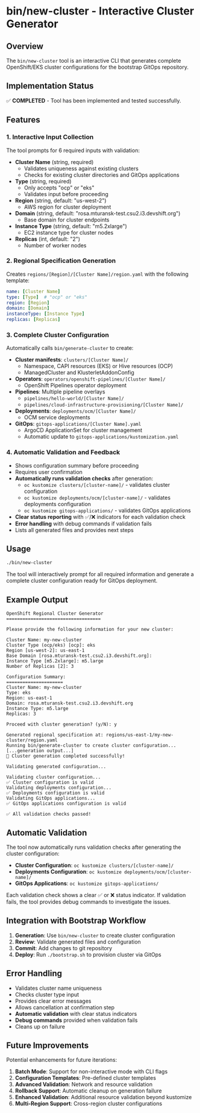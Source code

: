 # bin/new-cluster - Interactive Cluster Generator

## Overview
The `bin/new-cluster` tool is an interactive CLI that generates complete OpenShift/EKS cluster configurations for the bootstrap GitOps repository.

## Implementation Status
✅ **COMPLETED** - Tool has been implemented and tested successfully.

## Features

### 1. Interactive Input Collection
The tool prompts for 6 required inputs with validation:

- **Cluster Name** (string, required)
  - Validates uniqueness against existing clusters
  - Checks for existing cluster directories and GitOps applications
- **Type** (string, required)
  - Only accepts "ocp" or "eks"
  - Validates input before proceeding
- **Region** (string, default: "us-west-2")
  - AWS region for cluster deployment
- **Domain** (string, default: "rosa.mturansk-test.csu2.i3.devshift.org")
  - Base domain for cluster endpoints
- **Instance Type** (string, default: "m5.2xlarge")
  - EC2 instance type for cluster nodes
- **Replicas** (int, default: "2")
  - Number of worker nodes

### 2. Regional Specification Generation
Creates `regions/[Region]/[Cluster Name]/region.yaml` with the following template:

```yaml
name: [Cluster Name]
type: [Type]  # "ocp" or "eks"
region: [Region]
domain: [Domain]
instanceType: [Instance Type]
replicas: [Replicas]
```

### 3. Complete Cluster Configuration
Automatically calls `bin/generate-cluster` to create:

- **Cluster manifests**: `clusters/[Cluster Name]/`
  - Namespace, CAPI resources (EKS) or Hive resources (OCP)
  - ManagedCluster and KlusterletAddonConfig
- **Operators**: `operators/openshift-pipelines/[Cluster Name]/`
  - OpenShift Pipelines operator deployment
- **Pipelines**: Multiple pipeline overlays
  - `pipelines/hello-world/[Cluster Name]/`
  - `pipelines/cloud-infrastructure-provisioning/[Cluster Name]/`
- **Deployments**: `deployments/ocm/[Cluster Name]/`
  - OCM service deployments
- **GitOps**: `gitops-applications/[Cluster Name].yaml`
  - ArgoCD ApplicationSet for cluster management
  - Automatic update to `gitops-applications/kustomization.yaml`

### 4. Automatic Validation and Feedback
- Shows configuration summary before proceeding
- Requires user confirmation
- **Automatically runs validation checks** after generation:
  - `oc kustomize clusters/[cluster-name]/` - validates cluster configuration
  - `oc kustomize deployments/ocm/[cluster-name]/` - validates deployments configuration
  - `oc kustomize gitops-applications/` - validates GitOps applications
- **Clear status reporting** with ✅/❌ indicators for each validation check
- **Error handling** with debug commands if validation fails
- Lists all generated files and provides next steps

## Usage

```bash
./bin/new-cluster
```

The tool will interactively prompt for all required information and generate a complete cluster configuration ready for GitOps deployment.

## Example Output

```
OpenShift Regional Cluster Generator
===================================

Please provide the following information for your new cluster:

Cluster Name: my-new-cluster
Cluster Type (ocp/eks) [ocp]: eks
Region [us-west-2]: us-east-1
Base Domain [rosa.mturansk-test.csu2.i3.devshift.org]: 
Instance Type [m5.2xlarge]: m5.large
Number of Replicas [2]: 3

Configuration Summary:
=====================
Cluster Name: my-new-cluster
Type: eks
Region: us-east-1
Domain: rosa.mturansk-test.csu2.i3.devshift.org
Instance Type: m5.large
Replicas: 3

Proceed with cluster generation? (y/N): y

Generated regional specification at: regions/us-east-1/my-new-cluster/region.yaml
Running bin/generate-cluster to create cluster configuration...
[...generation output...]
🎉 Cluster generation completed successfully!

Validating generated configuration...

Validating cluster configuration...
✅ Cluster configuration is valid
Validating deployments configuration...
✅ Deployments configuration is valid
Validating GitOps applications...
✅ GitOps applications configuration is valid

✅ All validation checks passed!
```

## Automatic Validation

The tool now automatically runs validation checks after generating the cluster configuration:

- **Cluster Configuration**: `oc kustomize clusters/[cluster-name]/`
- **Deployments Configuration**: `oc kustomize deployments/ocm/[cluster-name]/`
- **GitOps Applications**: `oc kustomize gitops-applications/`

Each validation check shows a clear ✅ or ❌ status indicator. If validation fails, the tool provides debug commands to investigate the issues.

## Integration with Bootstrap Workflow

1. **Generation**: Use `bin/new-cluster` to create cluster configuration
2. **Review**: Validate generated files and configuration
3. **Commit**: Add changes to git repository
4. **Deploy**: Run `./bootstrap.sh` to provision cluster via GitOps

## Error Handling

- Validates cluster name uniqueness
- Checks cluster type input
- Provides clear error messages
- Allows cancellation at confirmation step
- **Automatic validation** with clear status indicators
- **Debug commands** provided when validation fails
- Cleans up on failure

## Future Improvements

Potential enhancements for future iterations:

1. **Batch Mode**: Support for non-interactive mode with CLI flags
2. **Configuration Templates**: Pre-defined cluster templates
3. **Advanced Validation**: Network and resource validation
4. **Rollback Support**: Automatic cleanup on generation failure
5. **Enhanced Validation**: Additional resource validation beyond kustomize
6. **Multi-Region Support**: Cross-region cluster configurations
